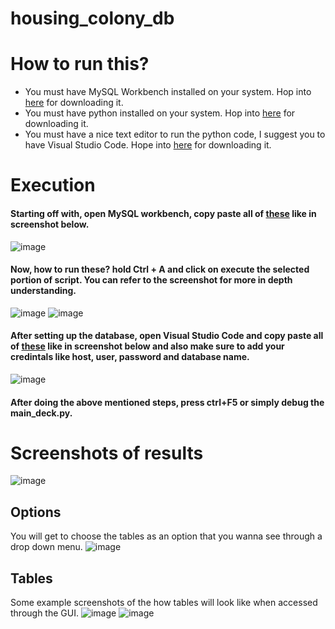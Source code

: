 # housing_colony_db

# How to run this?

- You must have MySQL Workbench installed on your system. Hop into [here](https://dev.mysql.com/downloads/workbench/) for downloading it.
- You must have python installed on your system. Hop into [here](https://www.python.org/downloads/) for downloading it.
- You must have a nice text editor to run the python code, I suggest you to have Visual Studio Code. Hope into [here](https://code.visualstudio.com/download) for downloading it.

# Execution

#### Starting off with, open MySQL workbench, copy paste all of [these](https://github.com/peacekeeper09/housing_colony_db/blob/main/housing_colony.sql) like in screenshot below.
![image](https://user-images.githubusercontent.com/80287027/235535411-1736f2c7-e540-4e35-8d23-d12b0aae4d5e.png)

#### Now, how to run these? hold Ctrl + A and click on execute the selected portion of script. You can refer to the screenshot for more in depth understanding.
![image](https://user-images.githubusercontent.com/80287027/235536382-44d61572-c8d0-48fb-8f72-f40dee4e6e34.png)
![image](https://user-images.githubusercontent.com/80287027/235536781-2b52c2ff-308a-4bfa-9d92-fcb857b0bf73.png)

#### After setting up the database, open Visual Studio Code and copy paste all of [these](https://github.com/peacekeeper09/housing_colony_db/blob/main/main_deck.py) like in screenshot below and also make sure to add your credintals like host, user, password and database name.
![image](https://user-images.githubusercontent.com/80287027/235696980-89cb60a3-b908-4dff-bc87-a49516898e00.png)
#### After doing the above mentioned steps, press ctrl+F5 or simply debug the main_deck.py. 


# Screenshots of results 

![image](https://user-images.githubusercontent.com/80287027/235371450-60a00e7b-e9a5-4249-ab51-86e52c358b84.png)

## Options
You will get to choose the tables as an option that you wanna see through a drop down menu.
![image](https://user-images.githubusercontent.com/80287027/235371473-1524efe3-6c4c-43c8-bf0a-9351ebf1dfdf.png)

## Tables
Some example screenshots of the how tables will look like when accessed through the GUI.
![image](https://user-images.githubusercontent.com/80287027/235371497-37e19f48-578d-453b-80c3-a0d6ba99017d.png)
![image](https://user-images.githubusercontent.com/80287027/235371512-5b25e836-c937-4143-bc19-448c2b981f68.png)

